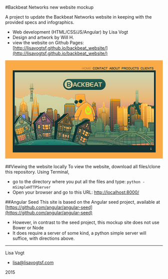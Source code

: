 #Backbeat Networks new website mockup

A project to update the Backbeat Networks website in keeping with the provided specs and infographics.

* Web development (HTML/CSS/JS/Angular) by Lisa Vogt
* Design and artwork by Will H.
* view the website on Github Pages: [http://lisavogtsf.github.io/backbeat_website/](http://lisavogtsf.github.io/backbeat_website/)

![Backbeat Home Page](/assets/BackbeatHomeSnapshot.png)

##Viewing the website locally
To view the website, download all files/clone this repository.
Using Terminal, 

* go to the directory where you put all the files and type: `python -mSimpleHTTPServer`  
* Open your browser and go to this URL:
	[http://localhost:8000/](http://localhost:8000/)

##Angular Seed
This site is based on the Angular seed project, available at [https://github.com/angular/angular-seed](https://github.com/angular/angular-seed)

* However, in contrast to the seed project, this mockup site does not use Bower or Node
* It does require a server of some kind, a python simple server will suffice, with directions above. 

---

Lisa Vogt

* lisa@lisavogtsf.com

2015
